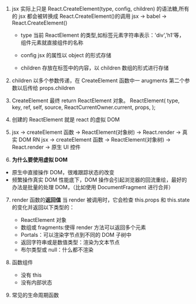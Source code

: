 1. jsx 实际上只是 React.CreateElement(type, config, children) 的语法糖,所有的 jsx 都会被转换成 React.CreateElement()的调用
   jsx -> babel -> React.CreateElement()

   - type 当前 ReactElement 的类型,如标签元素字符串表示：'div','h1'等， 组件元素就直接组件的名称

   - config jsx 的属性以 object 的形式存储

   - children 存放在标签中的内容，以 children 数组的形式进行存储

2. children 以多个参数传递，在 CreateElement 函数中一 arugments 第二个参数以后传给 props.children

3. CreateElement 最终 return ReactElement 对象。
   ReactElement(
   type,
   key,
   ref,
   self,
   source,
   ReactCurrentOwner.current,
   props,
   );

4. 创建的 ReactElement 就是 react 的虚拟 DOM

5. jsx -> createElement 函数 -> ReactElement(对象树) -> React.render -> 真实 DOM
   RN jsx -> createElement 函数 -> ReactElement(对象树) -> React.render -> 原生 UI 控件

6. **为什么要使用虚拟 DOM**

- 原生中直接操作 DOM，很难跟踪状态的改变
- 频繁操作真实 DOM 性能底下，DOM 操作会引起浏览器的回流重绘，最好的办法是批量的处理 DOM，（比如使用 DocumentFragment 进行合并）

7. render 函数的**返回值**
   当 render 被调用时，它会检查 this.props 和 this.state 的变化并返回以下类型的：

   - ReactElement 对象
   - 数组或 fragments:使得 render 方法可以返回多个元素
   - Portals：可以渲染字节点到不同的 DOM 子树中
   - 返回字符串或是数值类型：渲染为文本节点
   - 布尔类型或 null：什么都不渲染

8. 函数组件

   - 没有 this
   - 没有内部状态

9. 常见的生命周期函数
